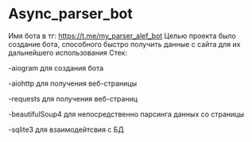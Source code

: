 # Async_parser_bot
Имя бота в тг: https://t.me/my_parser_alef_bot
Целью проекта было создание бота, способного быстро получить данные с сайта для их дальнейшего использования
Стек:

-aiogram для создания бота

-aiohttp для получения веб-страницы

-requests для получения веб-страниц

-beautifulSoup4 для непосредственно парсинга данных со страницы

-sqlite3 для взаимодейтсвия с БД
